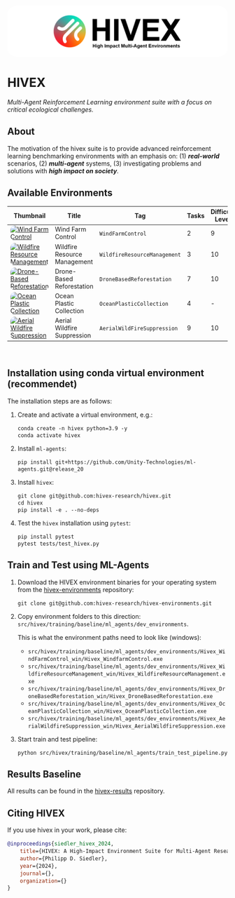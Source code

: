 <div align="center">
  <img src="docs/images/hivex_thumb.png"
      style="border-radius:20px"
      alt="hivex header image"/>
</div>

# HIVEX

_Multi-Agent Reinforcement Learning environment suite with a focus on critical ecological challenges._

## About

The motivation of the hivex suite is to provide advanced reinforcement learning benchmarking environments with an emphasis on: (1) **_real-world_** scenarios, (2) **_multi-agent_** systems, (3) investigating problems and solutions with **_high impact on society_**.

<!-- , (4) **_cooperation and communication_** mechanisms. -->

## Available Environments

| Thumbnail | Title | Tag | Tasks | Difficulty Levels |
| --- | --- | --- | --- | --- |
| <a href="https://github.com/hivex-research/hivex-environments/master/environments/Hivex_WindFarmControl/"><img src="https://github.com/hivex-research/hivex/master/docs/images/WFC_thumb.jpg" height="auto" width="300" style="border-radius:10px" alt="Wind Farm Control"></a> | Wind Farm Control | <code>WindFarmControl</code> | 2 | 9 |
| <a href="https://github.com/hivex-research/hivex-environments/master/environments/Hivex_WilfireResourceManagement/"><img src="https://github.com/hivex-research/hivex/master/docs/images/WRM_thumb.jpg" height="auto" width="300" style="border-radius:10px" alt="Wildfire Resource Management"></a> | Wildfire Resource Management | <code>WildfireResourceManagement</code> | 3 | 10 |
| <a href="https://github.com/hivex-research/hivex-environments/master/environments/Hivex_DroneBasedReforestation/"><img src="https://github.com/hivex-research/hivex/master/docs/images/DBR_thumb.jpg" height="auto" width="300" style="border-radius:10px" alt="Drone-Based Reforestation"></a> | Drone-Based Reforestation |<code>DroneBasedReforestation</code> | 7 | 10 |
| <a href="https://github.com/hivex-research/hivex-environments/master/environments/Hivex_OceanPlasticCollection/"><img src="https://github.com/hivex-research/hivex/master/docs/images/OPC_thumb.jpg" height="auto" width="300" style="border-radius:10px" alt="Ocean Plastic Collection"></a> | Ocean Plastic Collection | <code>OceanPlasticCollection</code> | 4 | - |
| <a href="https://github.com/hivex-research/hivex-environments/master/environments/Hivex_AerialWildfireSuppression/"><img src="https://github.com/hivex-research/hivex/master/docs/images/AWS_thumb.jpg" height="auto" width="300" style="border-radius:10px" alt="Aerial Wildfire Suppression"></a> | Aerial Wildfire Suppression | <code>AerialWildFireSuppression</code> | 9 | 10 |

<br>

## Installation using conda virtual environment (recommendet)

The installation steps are
as follows:

1. Create and activate a virtual environment, e.g.:

   ```shell
   conda create -n hivex python=3.9 -y
   conda activate hivex
   ```

2. Install `ml-agents`:

   ```shell
   pip install git+https://github.com/Unity-Technologies/ml-agents.git@release_20
   ```

3. Install `hivex`:

   ```shell
   git clone git@github.com:hivex-research/hivex.git
   cd hivex
   pip install -e . --no-deps
   ```

4. Test the `hivex` installation using `pytest`:
   ```shell
   pip install pytest
   pytest tests/test_hivex.py
   ```

## Train and Test using ML-Agents

1. Download the HIVEX environment binaries for your operating system from the [hivex-environments](https://github.com/hivex-research/hivex-environments) repository:

   ```shell
   git clone git@github.com:hivex-research/hivex-environments.git
   ```

2. Copy environment folders to this direction: `src/hivex/training/baseline/ml_agents/dev_environments`.

   This is what the environment paths need to look like (windows):

   - `src/hivex/training/baseline/ml_agents/dev_environments/Hivex_WindFarmControl_win/Hivex_WindfarmControl.exe`
   - `src/hivex/training/baseline/ml_agents/dev_environments/Hivex_WildfireResourceManagement_win/Hivex_WildfireResourceManagement.exe`
   - `src/hivex/training/baseline/ml_agents/dev_environments/Hivex_DroneBasedReforestation_win/Hivex_DroneBasedReforestation.exe`
   - `src/hivex/training/baseline/ml_agents/dev_environments/Hivex_OceanPlasticCollection_win/Hivex_OceanPlasticCollection.exe`
   - `src/hivex/training/baseline/ml_agents/dev_environments/Hivex_AerialWildfireSuppression_win/Hivex_AerialWildfireSuppression.exe`

3. Start train and test pipeline:

   ```shell
   python src/hivex/training/baseline/ml_agents/train_test_pipeline.py
   ```

## Results Baseline

All results can be found in the [hivex-results](https://github.com/hivex-research/hivex-results) repository.

## Citing HIVEX

If you use hivex in your work, please cite:

```bibtex
@inproceedings{siedler_hivex_2024,
    title={HIVEX: A High-Impact Environment Suite for Multi-Agent Research},
    author={Philipp D. Siedler},
    year={2024},
    journal={},
    organization={}
}
```
